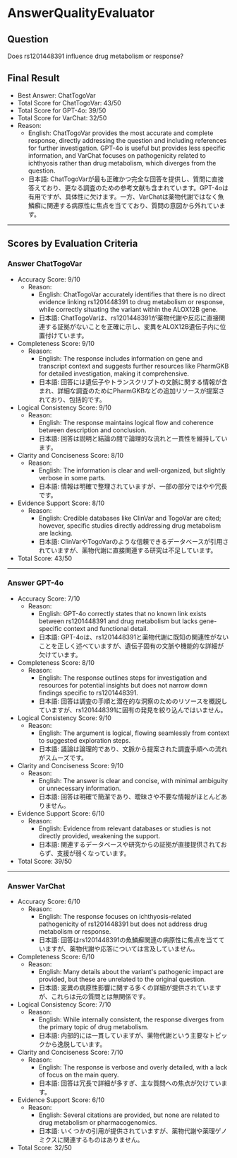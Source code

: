 # AnswerQualityEvaluator

## Question

Does rs1201448391 influence drug metabolism or response?

## Final Result

- Best Answer: ChatTogoVar
- Total Score for ChatTogoVar: 43/50
- Total Score for GPT-4o: 39/50
- Total Score for VarChat: 32/50
- Reason:
  - English: ChatTogoVar provides the most accurate and complete response, directly addressing the question and including references for further investigation. GPT-4o is useful but provides less specific information, and VarChat focuses on pathogenicity related to ichthyosis rather than drug metabolism, which diverges from the question.
  - 日本語: ChatTogoVarが最も正確かつ完全な回答を提供し、質問に直接答えており、更なる調査のための参考文献も含まれています。GPT-4oは有用ですが、具体性に欠けます。一方、VarChatは薬物代謝ではなく魚鱗癬に関連する病原性に焦点を当てており、質問の意図から外れています。

---

## Scores by Evaluation Criteria

### Answer ChatTogoVar
- Accuracy Score: 9/10
  - Reason: 
    - English: ChatTogoVar accurately identifies that there is no direct evidence linking rs1201448391 to drug metabolism or response, while correctly situating the variant within the ALOX12B gene.
    - 日本語: ChatTogoVarは、rs1201448391が薬物代謝や反応に直接関連する証拠がないことを正確に示し、変異をALOX12B遺伝子内に位置付けています。
- Completeness Score: 9/10
  - Reason: 
    - English: The response includes information on gene and transcript context and suggests further resources like PharmGKB for detailed investigation, making it comprehensive.
    - 日本語: 回答には遺伝子やトランスクリプトの文脈に関する情報が含まれ、詳細な調査のためにPharmGKBなどの追加リソースが提案されており、包括的です。
- Logical Consistency Score: 9/10
  - Reason: 
    - English: The response maintains logical flow and coherence between description and conclusion.
    - 日本語: 回答は説明と結論の間で論理的な流れと一貫性を維持しています。
- Clarity and Conciseness Score: 8/10
  - Reason: 
    - English: The information is clear and well-organized, but slightly verbose in some parts.
    - 日本語: 情報は明確で整理されていますが、一部の部分ではやや冗長です。
- Evidence Support Score: 8/10
  - Reason: 
    - English: Credible databases like ClinVar and TogoVar are cited; however, specific studies directly addressing drug metabolism are lacking.
    - 日本語: ClinVarやTogoVarのような信頼できるデータベースが引用されていますが、薬物代謝に直接関連する研究は不足しています。
- Total Score: 43/50

---

### Answer GPT-4o
- Accuracy Score: 7/10
  - Reason: 
    - English: GPT-4o correctly states that no known link exists between rs1201448391 and drug metabolism but lacks gene-specific context and functional detail.
    - 日本語: GPT-4oは、rs1201448391と薬物代謝に既知の関連性がないことを正しく述べていますが、遺伝子固有の文脈や機能的な詳細が欠けています。
- Completeness Score: 8/10
  - Reason: 
    - English: The response outlines steps for investigation and resources for potential insights but does not narrow down findings specific to rs1201448391.
    - 日本語: 回答は調査の手順と潜在的な洞察のためのリソースを概説していますが、rs1201448391に固有の発見を絞り込んではいません。
- Logical Consistency Score: 9/10
  - Reason: 
    - English: The argument is logical, flowing seamlessly from context to suggested exploration steps.
    - 日本語: 議論は論理的であり、文脈から提案された調査手順への流れがスムーズです。
- Clarity and Conciseness Score: 9/10
  - Reason: 
    - English: The answer is clear and concise, with minimal ambiguity or unnecessary information.
    - 日本語: 回答は明確で簡潔であり、曖昧さや不要な情報がほとんどありません。
- Evidence Support Score: 6/10
  - Reason: 
    - English: Evidence from relevant databases or studies is not directly provided, weakening the support.
    - 日本語: 関連するデータベースや研究からの証拠が直接提供されておらず、支援が弱くなっています。
- Total Score: 39/50

---

### Answer VarChat
- Accuracy Score: 6/10
  - Reason: 
    - English: The response focuses on ichthyosis-related pathogenicity of rs1201448391 but does not address drug metabolism or response.
    - 日本語: 回答はrs1201448391の魚鱗癬関連の病原性に焦点を当てていますが、薬物代謝や応答については言及していません。
- Completeness Score: 6/10
  - Reason: 
    - English: Many details about the variant's pathogenic impact are provided, but these are unrelated to the original question.
    - 日本語: 変異の病原性影響に関する多くの詳細が提供されていますが、これらは元の質問とは無関係です。
- Logical Consistency Score: 7/10
  - Reason: 
    - English: While internally consistent, the response diverges from the primary topic of drug metabolism.
    - 日本語: 内部的には一貫していますが、薬物代謝という主要なトピックから逸脱しています。
- Clarity and Conciseness Score: 7/10
  - Reason: 
    - English: The response is verbose and overly detailed, with a lack of focus on the main query.
    - 日本語: 回答は冗長で詳細が多すぎ、主な質問への焦点が欠けています。
- Evidence Support Score: 6/10
  - Reason: 
    - English: Several citations are provided, but none are related to drug metabolism or pharmacogenomics.
    - 日本語: いくつかの引用が提供されていますが、薬物代謝や薬理ゲノミクスに関連するものはありません。
- Total Score: 32/50
